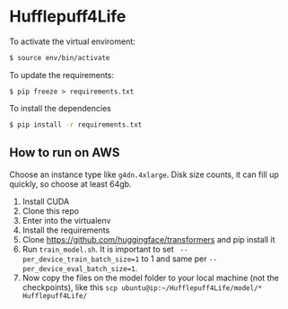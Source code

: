 # Hufflepuff4Life

To activate the virtual enviroment:

```bash
$ source env/bin/activate
```

To update the requirements:

```
$ pip freeze > requirements.txt
```

To install the dependencies

```bash
$ pip install -r requirements.txt
```

## How to run on AWS

Choose an instance type like `g4dn.4xlarge`. Disk size counts, it can fill up quickly, so choose at least 64gb.

1. Install CUDA
2. Clone this repo
3. Enter into the virtualenv
4. Install the requirements
5. Clone https://github.com/huggingface/transformers and pip install it
6. Run `train_model.sh`. It is important to set ` --per_device_train_batch_size=1` to 1 and same per `--per_device_eval_batch_size=1`.
7. Now copy the files on the model folder to your local machine (not the checkpoints), like this `scp ubuntu@ip:~/Hufflepuff4Life/model/* Hufflepuff4Life/`